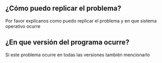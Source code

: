 ## ¿Cómo puedo replicar el problema?
Por favor explícanos como puedo replicar el problema y en que sistema operativo ocurre
## ¿En que versión del programa ocurre?
Si este problema ocurre en todas las versiones también mencionarlo
